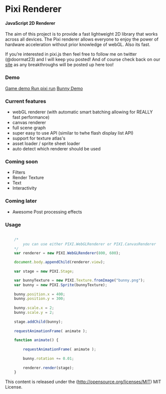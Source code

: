 Pixi Renderer
=============

#### JavaScript 2D Renderer ####

The aim of this project is to provide a fast lightweight 2D library that works across all devices.
The Pixi renderer allows everyone to enjoy the power of hardware acceleration without prior knowledge of webGL.
Also its fast.

If you’re interested in pixi.js then feel free to follow me on twitter (@doormat23) and I will keep you posted! 
And of course check back on our [site](http://www.goodboydigital.com/blog/) as any breakthroughs will be posted up here too!


### Demo ###

[Game demo Run pixi run](http://www.goodboydigital.com/runpixierun/)
[Bunny Demo](http://matgroves.com/pixijs/)

### Current features ###

- webGL renderer (with automatic smart batching allowing for REALLY fast performance)
- canvas renderer
- full scene graph
- super easy to use API (similar to twhe flash display list API)
- support for texture atlas's
- asset loader / sprite sheet loader
- auto detect which renderer should be used

### Coming soon ###

- Filters
- Render Texture
- Text
- Interactivity


### Coming later ###

- Awesome Post processing effects

### Usage ###

```javascript
	
	/*
		you can use either PIXI.WebGLRenderer or PIXI.CanvasRenderer
	*/
	var renderer = new PIXI.WebGLRenderer(800, 600); 

	document.body.appendChild(renderer.view);
	
	var stage = new PIXI.Stage;

	var bunnyTexture = new PIXI.Texture.fromImage("bunny.png");
	var bunny = new PIXI.Sprite(bunnyTexture);
	
	bunny.position.x = 400;
	bunny.position.y = 300;
	
	bunny.scale.x = 2;
	bunny.scale.y = 2;
	
	stage.addChild(bunny);
	
	requestAnimationFrame( animate );
	
	function animate() {
		
		requestAnimationFrame( animate );
		
		bunny.rotation += 0.01;
		
		renderer.render(stage);
	}
```

This content is released under the (http://opensource.org/licenses/MIT) MIT License.


